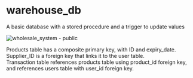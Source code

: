 # warehouse_db
A basic database with a stored procedure and a trigger to update values

![wholesale_system - public](https://user-images.githubusercontent.com/56858811/211830899-66389c05-1580-430a-9408-63eaf5ab8fe3.png)

Products table has a composite primary key, with ID and expiry_date. Supplier_ID is a foreign key that links it to the user table. <br>
Transaction table references products table using product_id foreign key, and references users table with user_id foreign key.

